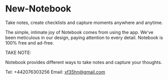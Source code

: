# New-Notebook

Take notes, create checklists and capture moments anywhere and anytime.

The simple, intimate joy of Notebook comes from using the app. We've been meticulous in our design, paying attention to every detail. Notebook is 100% free and ad-free.

TAKE NOTE:

Notebook provides different ways to take notes and capture your thoughts.

Tel: +442076303256
Email: xf35hn@gmail.com
